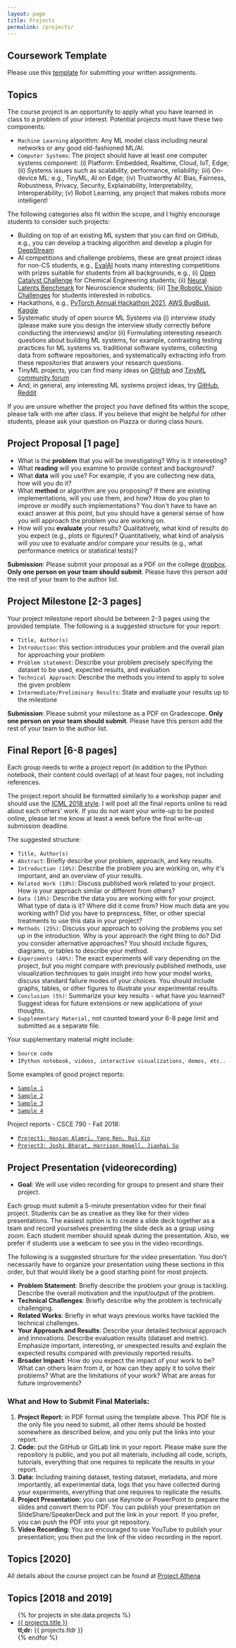 ```yaml
---
layout: page
title: Projects
permalink: /projects/
---
```


## Coursework Template

Please use this [template](https://github.com/pooyanjamshidi/mls/blob/master/resources/coursework-template.zip) for submitting your written assignments.


## Topics

The course project is an opportunity to apply what you have learned in class to a problem of your interest. Potential projects must have these two components:
- `Machine Learning` algorithm: Any ML model class including neural networks or any good old-fashioned ML/AI.
- `Computer Systems`: The project should have at least one computer systems component: (i) Platform: Embedded, Realtime, Cloud, IoT, Edge; (ii) Systems issues such as scalability, performance, reliability; (iii) On-device ML: e.g., TinyML, AI on Edge; (iv) Trustworthy AI: Bias, Fairness, Robustness, Privacy, Security, Explainability, Interpretability, Interoperability; (v) Robot Learning, any project that makes robots more intelligent! 

The following categories also fit within the scope, and I highly encourage students to consider such projects: 
* Building on top of an existing ML system that you can find on GitHub, e.g., you can develop a tracking algorithm and develop a plugin for [DeepStream](https://developer.nvidia.com/deepstream-sdk)
* AI competitions and challenge problems, these are great project ideas for non-CS students, e.g., [EvalAI](https://eval.ai/) hosts many interesting competitions with prizes suitable for students from all backgrounds, e.g., (i) [Open Catalyst Challenge](https://opencatalystproject.org/) for Chemical Engineering students; (ii) [Neural Latents Benchmark](https://neurallatents.github.io/) for Neuroscience students; (iii) [The Robotic Vision Challenges](https://nikosuenderhauf.github.io/roboticvisionchallenges/) for students interested in robotics. 
* Hackathons, e.g., [PyTorch Annual Hackathon 2021](https://pytorch2021.devpost.com/), [AWS BugBust](https://aws.amazon.com/bugbust/), [Kaggle](https://www.kaggle.com/competitions)
* Systematic study of open source ML Systems via (i) interview study (please make sure you design the interview study correctly before conducting the interviews) and/or (ii) Formulating interesting research questions about building ML systems, for example, contrasting testing practices for ML systems vs. traditional software systems, collecting data from software repositories, and systematically extracting info from these repositories that answers your research questions.
* TinyML projects, you can find many ideas on [GitHub](https://github.com/gigwegbe/tinyml-papers-and-projects) and [TinyML community forum](https://discuss.tinymlx.org/c/projects/5)
* And, in general, any interesting ML systems project ideas, try [GitHub](https://github.com/NirantK/awesome-project-ideas), [Reddit](https://www.reddit.com/r/MachineLearning/search/?q=systems&restrict_sr=1)

If you are unsure whether the project you have defined fits within the scope, please talk with me after class. If you believe that might be helpful for other students, please ask your question on Piazza or during class hours.

## Project Proposal [1 page]

* What is the **problem** that you will be investigating? Why is it interesting? 
* What **reading** will you examine to provide context and background? 
* What **data** will you use? For example, if you are collecting new data, how will you do it? 
* What **method** or algorithm are you proposing? If there are existing implementations, will you use them, and how? How do you plan to improve or modify such implementations? You don't have to have an exact answer at this point, but you should have a general sense of how you will approach the problem you are working on. 
* How will you **evaluate** your results? Qualitatively, what kind of results do you expect (e.g., plots or figures)? Quantitatively, what kind of analysis will you use to evaluate and/or compare your results (e.g., what performance metrics or statistical tests)?

**Submission**: Please submit your proposal as a PDF on the college [dropbox](https://dropbox.cse.sc.edu/). **Only one person on your team should submit**. Please have this person add the rest of your team to the author list.

## Project Milestone [2-3 pages]

Your project milestone report should be between 2-3 pages using the provided template. The following is a suggested structure for your report:

- `Title, Author(s)`
- `Introduction`: this section introduces your problem and the overall plan for approaching your problem
- `Problem statement`: Describe your problem precisely specifying the dataset to be used, expected results, and evaluation
- `Technical Approach`: Describe the methods you intend to apply to solve the given problem
- `Intermediate/Preliminary Results`: State and evaluate your results up to the milestone

**Submission**: Please submit your milestone as a PDF on Gradescope. **Only one person on your team should submit**. Please have this person add the rest of your team to the author list.

## Final Report [6-8 pages]

Each group needs to write a project report (in addition to the IPython notebook, their content could overlap) of at least four pages, not including references. 

The project report should be formatted similarly to a workshop paper and should use the [ICML 2018 style](https://icml.cc/Conferences/2018/StyleAuthorInstructions).
I will post all the final reports online to read about each others' work. If you do not want your write-up to be posted online, please let me know at least a week before the final write-up submission deadline.

The suggested structure:

- `Title, Author(s)`
- `Abstract`: Briefly describe your problem, approach, and key results. 
- `Introduction (10%)`: Describe the problem you are working on, why it's important, and an overview of your results.
- `Related Work (10%)`: Discuss published work related to your project. How is your approach similar or different from others?
- `Data (10%)`: Describe the data you are working with for your project. What type of data is it? Where did it come from? How much data are you working with? Did you have to preprocess, filter, or other special treatments to use this data in your project?
- `Methods (25%)`: Discuss your approach to solving the problems you set up in the introduction. Why is your approach the right thing to do? Did you consider alternative approaches? You should include figures, diagrams, or tables to describe your method.
- `Experiments (40%)`: The exact experiments will vary depending on the project, but you might compare with previously published methods, use visualization techniques to gain insight into how your model works, discuss standard failure modes of your choices. You should include graphs, tables, or other figures to illustrate your experimental results.
- `Conclusion (5%)`: Summarize your key results - what have you learned? Suggest ideas for future extensions or new applications of your thoughts.
- `Supplementary Material,` not counted toward your 6-8 page limit and submitted as a separate file. 

Your supplementary material might include:
- `Source code`
- `IPython notebook, videos, interactive visualizations, demos, etc..`

Some examples of good project reports:
- [`Sample 1`](http://cs231n.stanford.edu/reports/2017/pdfs/130.pdf)
- [`Sample 2`](http://cs231n.stanford.edu/reports/2017/pdfs/121.pdf)
- [`Sample 3`](http://cs231n.stanford.edu/reports/2017/pdfs/610.pdf)
- [`Sample 4`](http://cs231n.stanford.edu/reports/2017/pdfs/116.pdf)

Project reports - CSCE 790 - Fall 2018:
- [`Project1: Hassan Alamri, Yang Ren, Rui Xin`](https://github.com/pooyanjamshidi/mls/blob/master/reports/2018/pdfs/project1.pdf)
- [`Project3: Joshi Bharat, Harrison Howell, Jianhai Su`](https://github.com/pooyanjamshidi/mls/blob/master/reports/2018/pdfs/project3.pdf)

## Project Presentation (videorecording)
* **Goal**: We will use video recording for groups to present and share their project.

Each group must submit a 5-minute presentation video for their final project. Students can be as creative as they like for their video presentations. The easiest option is to create a slide deck together as a team and record yourselves presenting the slide deck as a group using zoom. Each student member should speak during the presentation. Also, we prefer if students use a webcam to see you in the video recordings.

The following is a suggested structure for the video presentation. You don't necessarily have to organize your presentation using these sections in this order, but that would likely be a good starting point for most projects.

* **Problem Statement**: Briefly describe the problem your group is tackling. Describe the overall motivation and the input/output of the problem.
* **Technical Challenges**: Briefly describe why the problem is technically challenging.
* **Related Works**: Briefly in what ways previous works have tackled the technical challenges.
* **Your Approach and Results**: Describe your detailed technical approach and innovations. Describe evaluation results (dataset and metric). Emphasize important, interesting, or unexpected results and explain the expected results compared with previously reported results.
* **Broader Impact**: How do you expect the impact of your work to be? What can others learn from it, or how can they apply it to solve their problems? What are the limitations of your work? What are areas for future improvements?


### What and How to Submit Final Materials:
1. **Project Report:** in PDF format using the template above. This PDF file is the only file you need to submit, all other items should be hosted somewhere as described below, and you only put the links into your report.
2. **Code:** put the GitHub or GitLab link in your report. Please make sure the repository is public, and you put all materials, including all code, scripts, tutorials, everything that one requires to replicate the results in your report.
3. **Data:** Including training dataset, testing dataset, metadata, and more importantly, all experimental data, logs that you have collected during your experiments, everything that one requires to replicate the results.
4. **Project Presentation:** you can use Keynote or PowerPoint to prepare the slides and convert them to PDF. You can publish your presentation on SlideShare/SpeakerDeck and put the link in your report. If you prefer, you can push the PDF into your git repository.
5. **Video Recording:** You are encouraged to use YouTube to publish your presentation; you then put the link of the video recording in the report.

## Topics [2020]

All details about the course project can be found at [Project Athena](https://github.com/csce585-mlsystems/project-athena)


## Topics [2018 and 2019]

<ul id="archive">
{% for projects in site.data.projects %}
      <li class="archiveposturl">
        <span><a href="{{ site.url }}/{{ projects.dirname }}/{{ projects.filename }}.pdf">{{ projects.title }}</a></span><br>
<span class = "postlower">
<strong>tl;dr:</strong> {{ projects.tldr }}</span>
<strong style="font-size:100%; font-family: 'Titillium Web', sans-serif; float:right">
      <a href="{{ site.githublink}}/tree/master/{{ projects.dirname }}"><i class="fab fa-github"></i></a>&nbsp;&nbsp;
<a href="{{ site.githublink}}/blob/master/{{ projects.dirname }}/{{ projects.filename }}.pdf"><i class="fas fa-file-pdf"></i></a>
</strong> 
      </li>
{% endfor %}
</ul>
